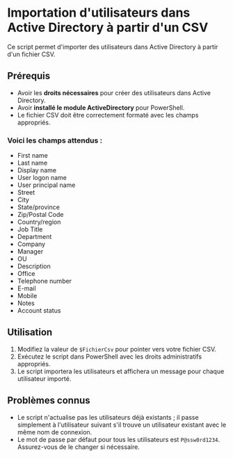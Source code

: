 # Importation d'utilisateurs dans Active Directory à partir d'un CSV

Ce script permet d'importer des utilisateurs dans Active Directory à partir d'un fichier CSV.

## Prérequis

- Avoir les **droits nécessaires** pour créer des utilisateurs dans Active Directory.
- Avoir **installé le module ActiveDirectory** pour PowerShell.
- Le fichier CSV doit être correctement formaté avec les champs appropriés.

### Voici les champs attendus :
- First name
- Last name
- Display name
- User logon name
- User principal name
- Street
- City
- State/province
- Zip/Postal Code
- Country/region
- Job Title
- Department
- Company
- Manager
- OU
- Description
- Office
- Telephone number
- E-mail
- Mobile
- Notes
- Account status

## Utilisation

1. Modifiez la valeur de `$FichierCsv` pour pointer vers votre fichier CSV.
2. Exécutez le script dans PowerShell avec les droits administratifs appropriés.
3. Le script importera les utilisateurs et affichera un message pour chaque utilisateur importé.

## Problèmes connus

- Le script n'actualise pas les utilisateurs déjà existants ; il passe simplement à l'utilisateur suivant s'il trouve un utilisateur existant avec le même nom de connexion.
- Le mot de passe par défaut pour tous les utilisateurs est `P@ssw0rd1234`. Assurez-vous de le changer si nécessaire.
